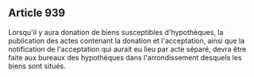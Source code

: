 Article 939
----
Lorsqu'il y aura donation de biens susceptibles d'hypothèques, la publication
des actes contenant la donation et l'acceptation, ainsi que la notification de
l'acceptation qui aurait eu lieu par acte séparé, devra être faite aux bureaux
des hypothèques dans l'arrondissement desquels les biens sont situés.
